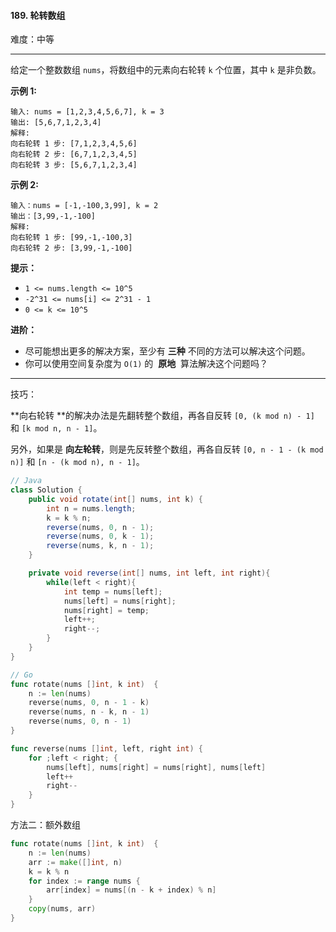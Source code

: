 #### 189. 轮转数组

难度：中等

---

给定一个整数数组 `nums`，将数组中的元素向右轮转 `k` 个位置，其中 `k` 是非负数。

 **示例 1:** 

```
输入: nums = [1,2,3,4,5,6,7], k = 3
输出: [5,6,7,1,2,3,4]
解释:
向右轮转 1 步: [7,1,2,3,4,5,6]
向右轮转 2 步: [6,7,1,2,3,4,5]
向右轮转 3 步: [5,6,7,1,2,3,4]
```

 **示例 2:** 

```
输入：nums = [-1,-100,3,99], k = 2
输出：[3,99,-1,-100]
解释: 
向右轮转 1 步: [99,-1,-100,3]
向右轮转 2 步: [3,99,-1,-100]
```

 **提示：** 

*   `1 <= nums.length <= 10^5`
*   `-2^31 <= nums[i] <= 2^31 - 1`
*   `0 <= k <= 10^5`

 **进阶：** 

*   尽可能想出更多的解决方案，至少有  **三种**  不同的方法可以解决这个问题。
*   你可以使用空间复杂度为 `O(1)` 的  **原地**  算法解决这个问题吗？

---

技巧：

**向右轮转 **的解决办法是先翻转整个数组，再各自反转 `[0, (k mod n) - 1]` 和 `[k mod n, n - 1]`。

另外，如果是 **向左轮转**，则是先反转整个数组，再各自反转 `[0, n - 1 - (k mod n)]` 和 `[n - (k mod n), n - 1]`。

```Java
// Java
class Solution {
    public void rotate(int[] nums, int k) {
        int n = nums.length;
        k = k % n;
        reverse(nums, 0, n - 1);
        reverse(nums, 0, k - 1);
        reverse(nums, k, n - 1);
    }

    private void reverse(int[] nums, int left, int right){
        while(left < right){
            int temp = nums[left];
            nums[left] = nums[right];
            nums[right] = temp;
            left++;
            right--;
        }
    }
}
```

```go
// Go
func rotate(nums []int, k int)  {
    n := len(nums)
    reverse(nums, 0, n - 1 - k)
    reverse(nums, n - k, n - 1)
    reverse(nums, 0, n - 1)
}

func reverse(nums []int, left, right int) {
    for ;left < right; {
        nums[left], nums[right] = nums[right], nums[left]
        left++
        right--
    }
}
```

方法二：额外数组

```go
func rotate(nums []int, k int)  {
    n := len(nums)
    arr := make([]int, n)
    k = k % n
    for index := range nums {
        arr[index] = nums[(n - k + index) % n]
    }
    copy(nums, arr)
}
```